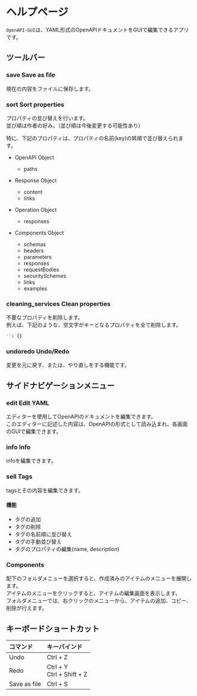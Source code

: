 # ヘルプページ

`OpenAPI-GUI`は、YAML形式のOpenAPIドキュメントをGUIで編集できるアプリです。

## ツールバー

### <span class="material-icons">save</span> Save as file
現在の内容をファイルに保存します。

### <span class="material-icons">sort</span> Sort properties
プロパティの並び替えを行います。<br>
並び順は作者の好み。（並び順は今後変更する可能性あり）

特に、下記のプロパティは、プロパティの名前(key)の昇順で並び替えられます。

- OpenAPI Object
  - paths

- Response Object
  - content
  - links

- Operation Object
  - responses

- Components Object
  - schemas
  - headers
  - parameters
  - responses
  - requestBodies
  - securitySchemes
  - links
  - examples


### <span class="material-icons">cleaning_services</span> Clean properties
不要なプロパティを削除します。<br>
例えば、下記のような、空文字がキーとなるプロパティを全て削除します。
```yaml
'': {}
```

### <span class="material-icons">undo</span><span class="material-icons">redo</span> Undo/Redo
変更を元に戻す、または、やり直しをする機能です。

## サイドナビゲーションメニュー

### <span class="material-icons">edit</span> Edit YAML
エディターを使用してOpenAPIのドキュメントを編集できます。<br>
このエディターに記述した内容は、OpenAPIの形式として読み込まれ、各画面のGUIで編集できます。

### <span class="material-icons">info</span> Info
infoを編集できます。

### <span class="material-icons">sell</span> Tags
tagsとその内容を編集できます。

#### 機能
- タグの追加
- タグの削除
- タグの名前順に並び替え
- タグの手動並び替え
- タグのプロパティの編集(name, description)

### Components
配下のフォルダメニューを選択すると、作成済みのアイテムのメニューを展開します。<br>
アイテムのメニューをクリックすると、アイテムの編集画面を表示します。<br>
フォルダメニューでは、右クリックのメニューから、アイテムの追加、コピー、削除が行えます。

## キーボードショートカット

| コマンド     | キーバインド                 |
| :----------- | :--------------------------- |
| Undo         | Ctrl + Z                     |
| Redo         | Ctrl + Y<br>Ctrl + Shift + Z |
| Save as file | Ctrl + S                     |

